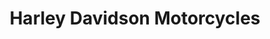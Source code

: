 ---
title: "Harley Davidson Motorcycles"
url: /myrtle-beach/harley-davidson-motorcycles/
shop: Motorrad
---